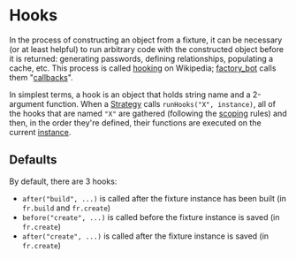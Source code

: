 # Hooks

In the process of constructing an object from a fixture, it can be necessary (or at least helpful) to run arbitrary code with the constructed object before it is returned: generating passwords, defining relationships, populating a cache, etc. This process is called [hooking] on Wikipedia; [factory_bot] calls them "[callbacks]".

[hooking]: https://en.wikipedia.org/wiki/Hooking
[factory_bot]: https://github.com/thoughtbot/factory_bot
[callbacks]: https://github.com/thoughtbot/factory_bot/blob/master/GETTING_STARTED.md#callbacks

In simplest terms, a hook is an object that holds string name and a 2-argument function. When a [Strategy] calls `runHooks("X", instance)`, all of the hooks that are named `"X"` are gathered (following the [scoping] rules) and then, in the order they're defined, their functions are executed on the current [instance].

[Strategy]: ../api/strategy.md
[scoping]: ./glossary.md#scope
[instance]: ./glossary.md#instance

## Defaults

By default, there are 3 hooks:

* `after("build", ...)` is called after the fixture instance has been built (in `fr.build` and `fr.create`)
* `before("create", ...)` is called before the fixture instance is saved (in `fr.create`)
* `after("create", ...)` is called after the fixture instance is saved (in `fr.create`)
